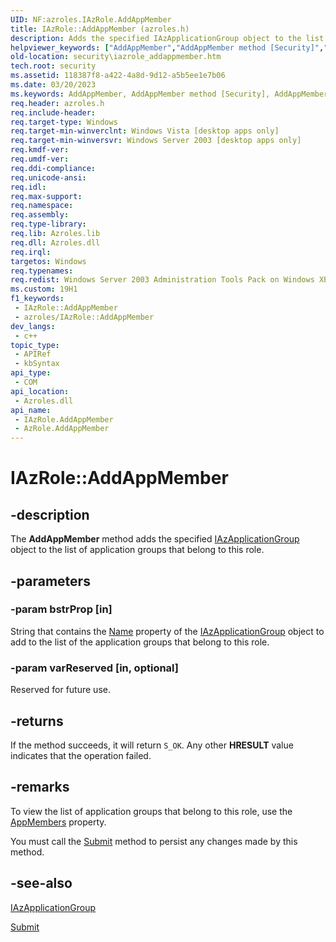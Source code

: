 ```yaml
---
UID: NF:azroles.IAzRole.AddAppMember
title: IAzRole::AddAppMember (azroles.h)
description: Adds the specified IAzApplicationGroup object to the list of application groups that belong to this role.
helpviewer_keywords: ["AddAppMember","AddAppMember method [Security]","AddAppMember method [Security]","AzRole object","AddAppMember method [Security]","IAzRole interface","AzRole object [Security]","AddAppMember method","IAzRole interface [Security]","AddAppMember method","IAzRole.AddAppMember","IAzRole::AddAppMember","azroles/IAzRole::AddAppMember","security.iazrole_addappmember"]
old-location: security\iazrole_addappmember.htm
tech.root: security
ms.assetid: 118387f8-a422-4a8d-9d12-a5b5ee1e7b06
ms.date: 03/20/2023
ms.keywords: AddAppMember, AddAppMember method [Security], AddAppMember method [Security],AzRole object, AddAppMember method [Security],IAzRole interface, AzRole object [Security],AddAppMember method, IAzRole interface [Security],AddAppMember method, IAzRole.AddAppMember, IAzRole::AddAppMember, azroles/IAzRole::AddAppMember, security.iazrole_addappmember
req.header: azroles.h
req.include-header: 
req.target-type: Windows
req.target-min-winverclnt: Windows Vista [desktop apps only]
req.target-min-winversvr: Windows Server 2003 [desktop apps only]
req.kmdf-ver: 
req.umdf-ver: 
req.ddi-compliance: 
req.unicode-ansi: 
req.idl: 
req.max-support: 
req.namespace: 
req.assembly: 
req.type-library: 
req.lib: Azroles.lib
req.dll: Azroles.dll
req.irql: 
targetos: Windows
req.typenames: 
req.redist: Windows Server 2003 Administration Tools Pack on Windows XP
ms.custom: 19H1
f1_keywords:
 - IAzRole::AddAppMember
 - azroles/IAzRole::AddAppMember
dev_langs:
 - c++
topic_type:
 - APIRef
 - kbSyntax
api_type:
 - COM
api_location:
 - Azroles.dll
api_name:
 - IAzRole.AddAppMember
 - AzRole.AddAppMember
---
```


# IAzRole::AddAppMember

## -description

The **AddAppMember** method adds the specified [IAzApplicationGroup](nn-azroles-iazapplicationgroup.md) object to the list of application groups that belong to this role.

## -parameters

### -param bstrProp [in]

String that contains the [Name](nf-azroles-iazapplicationgroup-get_name.md) property of the [IAzApplicationGroup](nn-azroles-iazapplicationgroup.md) object to add to the list of the application groups that belong to this role.

### -param varReserved [in, optional]

Reserved for future use.

## -returns

If the method succeeds, it will return `S_OK`. Any other **HRESULT** value indicates that the operation failed.

## -remarks

To view the list of application groups that belong to this role, use the [AppMembers](nf-azroles-iazrole-get_appmembers.md) property.

You must call the [Submit](nf-azroles-iazrole-submit.md) method to persist any changes made by this method.

## -see-also

[IAzApplicationGroup](nn-azroles-iazapplicationgroup.md)

[Submit](nf-azroles-iazrole-submit.md)
